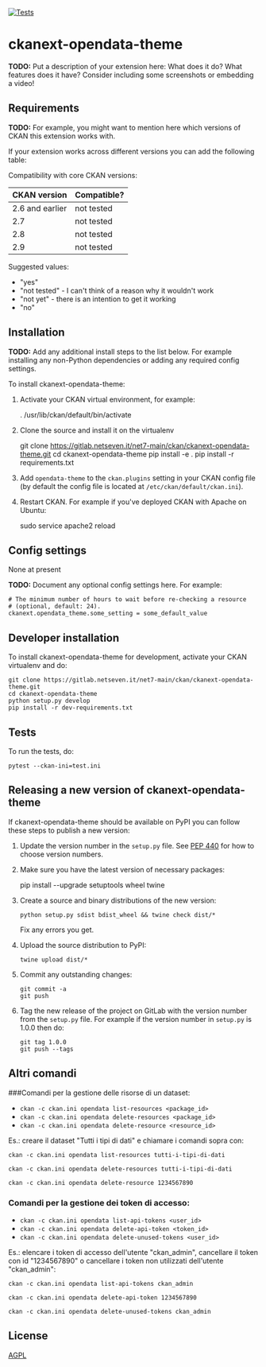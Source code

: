 [![Tests](https://github.com/net7/ckanext-opendata-theme/workflows/Tests/badge.svg?branch=main)](https://github.com/net7/ckanext-opendata-theme/actions)

# ckanext-opendata-theme

**TODO:** Put a description of your extension here:  What does it do? What features does it have? Consider including some screenshots or embedding a video!


## Requirements

**TODO:** For example, you might want to mention here which versions of CKAN this
extension works with.

If your extension works across different versions you can add the following table:

Compatibility with core CKAN versions:

| CKAN version    | Compatible?   |
| --------------- | ------------- |
| 2.6 and earlier | not tested    |
| 2.7             | not tested    |
| 2.8             | not tested    |
| 2.9             | not tested    |

Suggested values:

* "yes"
* "not tested" - I can't think of a reason why it wouldn't work
* "not yet" - there is an intention to get it working
* "no"


## Installation

**TODO:** Add any additional install steps to the list below.
   For example installing any non-Python dependencies or adding any required
   config settings.

To install ckanext-opendata-theme:

1. Activate your CKAN virtual environment, for example:

     . /usr/lib/ckan/default/bin/activate

2. Clone the source and install it on the virtualenv

    git clone https://gitlab.netseven.it/net7-main/ckan/ckanext-opendata-theme.git
    cd ckanext-opendata-theme
    pip install -e .
	pip install -r requirements.txt

3. Add `opendata-theme` to the `ckan.plugins` setting in your CKAN
   config file (by default the config file is located at
   `/etc/ckan/default/ckan.ini`).

4. Restart CKAN. For example if you've deployed CKAN with Apache on Ubuntu:

     sudo service apache2 reload


## Config settings

None at present

**TODO:** Document any optional config settings here. For example:

	# The minimum number of hours to wait before re-checking a resource
	# (optional, default: 24).
	ckanext.opendata_theme.some_setting = some_default_value


## Developer installation

To install ckanext-opendata-theme for development, activate your CKAN virtualenv and
do:

    git clone https://gitlab.netseven.it/net7-main/ckan/ckanext-opendata-theme.git
    cd ckanext-opendata-theme
    python setup.py develop
    pip install -r dev-requirements.txt


## Tests

To run the tests, do:

    pytest --ckan-ini=test.ini


## Releasing a new version of ckanext-opendata-theme

If ckanext-opendata-theme should be available on PyPI you can follow these steps to publish a new version:

1. Update the version number in the `setup.py` file. See [PEP 440](http://legacy.python.org/dev/peps/pep-0440/#public-version-identifiers) for how to choose version numbers.

2. Make sure you have the latest version of necessary packages:

    pip install --upgrade setuptools wheel twine

3. Create a source and binary distributions of the new version:

       python setup.py sdist bdist_wheel && twine check dist/*

   Fix any errors you get.

4. Upload the source distribution to PyPI:

       twine upload dist/*

5. Commit any outstanding changes:

       git commit -a
       git push

6. Tag the new release of the project on GitLab with the version number from
   the `setup.py` file. For example if the version number in `setup.py` is
   1.0.0 then do:

       git tag 1.0.0
       git push --tags

## Altri comandi

###Comandi per la gestione delle risorse di un dataset:

 * `ckan -c ckan.ini opendata list-resources <package_id>`
 * `ckan -c ckan.ini opendata delete-resources <package_id>`
 * `ckan -c ckan.ini opendata delete-resource <resource_id>`

 Es.: creare il dataset "Tutti i tipi di dati" e chiamare i comandi sopra con:

 ```ckan -c ckan.ini opendata list-resources tutti-i-tipi-di-dati```

 ```ckan -c ckan.ini opendata delete-resources tutti-i-tipi-di-dati```

 ```ckan -c ckan.ini opendata delete-resource 1234567890```

 ### Comandi per la gestione dei token di accesso:

 * `ckan -c ckan.ini opendata list-api-tokens <user_id>`
 * `ckan -c ckan.ini opendata delete-api-token <token_id>`
 * `ckan -c ckan.ini opendata delete-unused-tokens <user_id>`

 Es.: elencare i token di accesso dell'utente "ckan_admin", cancellare il token con id "1234567890" o cancellare i token non utilizzati dell'utente "ckan_admin":

 ```ckan -c ckan.ini opendata list-api-tokens ckan_admin```

 ```ckan -c ckan.ini opendata delete-api-token 1234567890```

 ```ckan -c ckan.ini opendata delete-unused-tokens ckan_admin```

## License

[AGPL](https://www.gnu.org/licenses/agpl-3.0.en.html)
